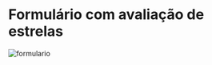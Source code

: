# Formulário com avaliação de estrelas

<img src="https://user-images.githubusercontent.com/53324912/177851046-6b702010-6af1-47f7-8d1b-d8155c39f175.png" alt='formulario'></img>
